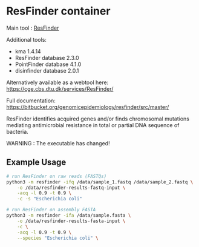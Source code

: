# ResFinder container

Main tool : [ResFinder](https://bitbucket.org/genomicepidemiology/resfinder/src/master/)

Additional tools:

- kma 1.4.14
- ResFinder database 2.3.0
- PointFinder database 4.1.0
- disinfinder database 2.0.1

Alternatively available as a webtool here: https://cge.cbs.dtu.dk/services/ResFinder/

Full documentation: https://bitbucket.org/genomicepidemiology/resfinder/src/master/

ResFinder identifies acquired genes and/or finds chromosomal mutations mediating antimicrobial resistance in total or partial DNA sequence of bacteria.

WARNING : The executable has changed!

## Example Usage

```bash
# run ResFinder on raw reads (FASTQs)
python3 -m resfinder -ifq /data/sample_1.fastq /data/sample_2.fastq \
    -o /data/resfinder-results-fastq-input \
    -acq -l 0.9 -t 0.9 \
    -c -s "Escherichia coli"

# run ResFinder on assembly FASTA
python3 -m resfinder -ifa /data/sample.fasta \
    -o /data/resfinder-results-fasta-input \
    -c \
    -acq -l 0.9 -t 0.9 \
    --species "Escherichia coli" \
```
